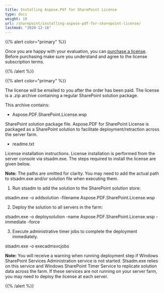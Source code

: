 ```yaml
---
title: Installing Aspose.Pdf for SharePoint License
type: docs
weight: 10
url: /sharepoint/installing-aspose-pdf-for-sharepoint-license/
lastmod: "2020-12-16"
---
```


{{% alert color="primary" %}} 

Once you are happy with your evaluation, you can [purchase a license](http://www.aspose.com/purchase/default.aspx). Before purchasing make sure you understand and agree to the license subscription terms.

{{% /alert %}} 

{{% alert color="primary" %}} 

The license will be emailed to you after the order has been paid. The license is a .zip archive containing a regular SharePoint solution package.

This archive contains:

- Aspose.PDF.SharePoint.License.wsp

SharePoint solution package file. Aspose.PDF for SharePoint License is packaged as a SharePoint solution to facilitate deployment/retraction across the server farm.

- readme.txt

License installation instructions. License installation is performed from the server console via stsadm.exe. The steps required to install the license are given below.

**Note:** The paths are omitted for clarity. You may need to add the actual path to stsadm.exe and/or solution file when executing them.

1. Run stsadm to add the solution to the SharePoint solution store:

stsadm.exe -o addsolution -filename Aspose.PDF.SharePoint.License.wsp

2. Deploy the solution to all servers in the farm:

stsadm.exe -o deploysolution -name Aspose.PDF.SharePoint.License.wsp -immediate -force

3. Execute administrative timer jobs to complete the deployment immediately.

stsadm.exe -o execadmsvcjobs

**Note:** You will receive a warning when running deployment step if Windows SharePoint Services Administration service is not started. Stsadm.exe relies on this service and Windows SharePoint Timer Service to replicate solution data across the farm. If these services are not running on your server farm, you may need to deploy the license at each server.


{{% /alert %}} 
